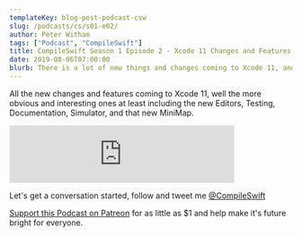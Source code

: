 ```yaml
---
templateKey: blog-post-podcast-csw
slug: /podcasts/cs/s01-e02/
author: Peter Witham
tags: ["Podcast", "CompileSwift"]
title: CompileSwift Season 1 Episode 2 - Xcode 11 Changes and Features
date: 2019-08-06T07:00:00
blurb: There is a lot of new things and changes coming to Xcode 11, and a lot of it is things developers had wished for in the past. Listen on for details.
---
```


All the new changes and features coming to Xcode 11, well the more obvious and interesting ones at least including the new Editors, Testing, Documentation, Simulator, and that new MiniMap.

<iframe src="https://anchor.fm/compileswift/embed/episodes/Xcode-11-Changes-and-Features-e496kn" height="102" width="400" frameborder="0" scrolling="no"></iframe>

Let's get a conversation started, follow and tweet me [@CompileSwift](https://twitter.com/compileswift)

[Support this Podcast on Patreon](https://patreon.com/pwcom) for as little as $1 and help make it's future bright for everyone.
